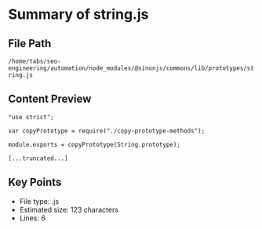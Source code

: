 # Summary of string.js
  
## File Path
`/home/tabs/seo-engineering/automation/node_modules/@sinonjs/commons/lib/prototypes/string.js`

## Content Preview
```
"use strict";

var copyPrototype = require("./copy-prototype-methods");

module.exports = copyPrototype(String.prototype);

[...truncated...]
```

## Key Points
- File type: .js
- Estimated size: 123 characters
- Lines: 6
